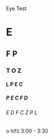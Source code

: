 Eye Test
# E
## F P
### T O Z
#### L P E C
##### P E C F D
###### E D F C Z P L
o
hifz 3:00 - 3:30 
